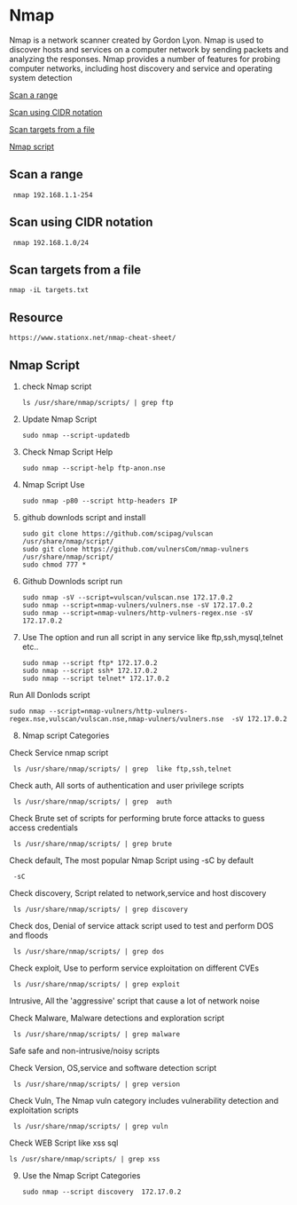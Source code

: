 # Nmap 

Nmap is a network scanner created by Gordon Lyon. Nmap is used to discover hosts and services on a computer network by sending packets and
analyzing the responses. Nmap provides a number of features for probing computer networks, including host discovery and service and operating 
system detection
        
 
[Scan a range](#Scan-a-range)

[Scan using CIDR notation](#Scan-using-CIDR-notation)

[Scan targets from a file](#Scan-targets-from-a-file)

[Nmap script](nmap-script)


## Scan a range

     nmap 192.168.1.1-254
     
## Scan using CIDR notation

     nmap 192.168.1.0/24
     
## Scan targets from a file

    nmap -iL targets.txt

## Resource 

    https://www.stationx.net/nmap-cheat-sheet/
    
## Nmap Script 

1. check Nmap script 

       ls /usr/share/nmap/scripts/ | grep ftp
       
2. Update Nmap Script 

       sudo nmap --script-updatedb
    
3. Check Nmap Script Help 

       sudo nmap --script-help ftp-anon.nse
   
4. Nmap Script Use 

       sudo nmap -p80 --script http-headers IP  
    
5. github downlods script  and install 

       sudo git clone https://github.com/scipag/vulscan /usr/share/nmap/script/
       sudo git clone https://github.com/vulnersCom/nmap-vulners /usr/share/nmap/script/
       sudo chmod 777 *
       
6. Github Downlods script run       
       
       sudo nmap -sV --script=vulscan/vulscan.nse 172.17.0.2 
       sudo nmap --script=nmap-vulners/vulners.nse -sV 172.17.0.2
       sudo nmap --script=nmap-vulners/http-vulners-regex.nse -sV 172.17.0.2


7. Use The option and run all script in any service like ftp,ssh,mysql,telnet etc..

       sudo nmap --script ftp* 172.17.0.2
       sudo nmap --script ssh* 172.17.0.2
       sudo nmap --script telnet* 172.17.0.2

 Run All Donlods script 
 
    sudo nmap --script=nmap-vulners/http-vulners-regex.nse,vulscan/vulscan.nse,nmap-vulners/vulners.nse  -sV 172.17.0.2
         
8. Nmap script Categories

Check Service nmap script 

     ls /usr/share/nmap/scripts/ | grep  like ftp,ssh,telnet 
     
Check auth,  All sorts of authentication and user privilege scripts
     
     ls /usr/share/nmap/scripts/ | grep  auth
     
Check Brute set of scripts for performing brute force attacks to guess access credentials 

     ls /usr/share/nmap/scripts/ | grep brute
     
Check default, The most popular Nmap Script using -sC by default 

     -sC
      
Check discovery, Script related to network,service and host discovery 

     ls /usr/share/nmap/scripts/ | grep discovery
     
Check dos, Denial of service attack script used to test and perform DOS and floods

     ls /usr/share/nmap/scripts/ | grep dos
     
Check exploit, Use to perform service exploitation on different CVEs

     ls /usr/share/nmap/scripts/ | grep exploit
     
Intrusive, All the 'aggressive' script that cause a lot of network noise 

Check Malware, Malware detections and exploration script

     ls /usr/share/nmap/scripts/ | grep malware 
      
Safe safe and non-intrusive/noisy scripts

Check Version, OS,service and software detection script 

     ls /usr/share/nmap/scripts/ | grep version
     
Check Vuln, The Nmap vuln category includes vulnerability detection and exploitation scripts 

     ls /usr/share/nmap/scripts/ | grep vuln 

Check WEB Script like xss sql    
    
    ls /usr/share/nmap/scripts/ | grep xss

    
9. Use the Nmap Script Categories

       sudo nmap --script discovery  172.17.0.2
   
    
    
    
    
    
    
    
    
    
    
    
    
    
    
    
    
    
    
    
    
    
